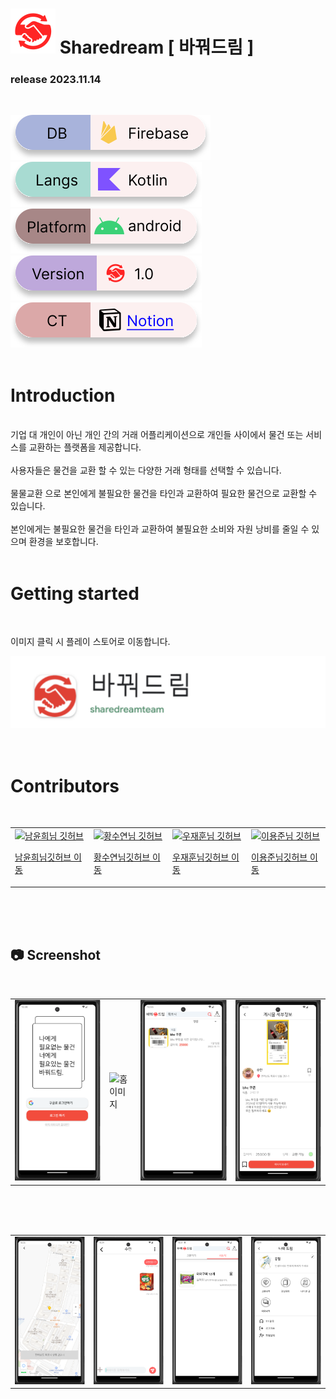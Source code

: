 # ![](https://raw.githubusercontent.com/nbclastprojec/ShareDream/654bf737eb474d52e7d0fc4d08302b7399a28834/ReadmeImg/appIcon.svg) Sharedream [ 바꿔드림 ]
### release 2023.11.14
<br>

![](https://raw.githubusercontent.com/nbclastprojec/ShareDream/c59e74e759f2e734f3d899948d3a5bb940e55f3f/ReadmeImg/DB.svg)![](https://raw.githubusercontent.com/nbclastprojec/ShareDream/c59e74e759f2e734f3d899948d3a5bb940e55f3f/ReadmeImg/Langs.svg)![](https://raw.githubusercontent.com/nbclastprojec/ShareDream/c59e74e759f2e734f3d899948d3a5bb940e55f3f/ReadmeImg/platform.svg)![](https://raw.githubusercontent.com/nbclastprojec/ShareDream/ec6dd2851b6dd9f4e3adec1e2bf967d6b773db5d/ReadmeImg/version3.svg)<!-- 링크 추가하기 -->
[![](https://raw.githubusercontent.com/nbclastprojec/ShareDream/c59e74e759f2e734f3d899948d3a5bb940e55f3f/ReadmeImg/Notion.svg)](https://www.notion.so/acaa5240dafa4b16bdf53d40deac8061)
<br><br>

# Introduction
<br>
기업 대 개인이 아닌 개인 간의 거래 어플리케이션으로 개인들 사이에서 물건 또는 서비스를 교환하는 플랫폼을 제공합니다.
<br><br>
사용자들은 물건을 교환 할 수 있는 다양한 거래 형태를 선택할 수 있습니다.
<br><br>
물물교환 으로 본인에게 불필요한 물건을 타인과 교환하여 필요한 물건으로 교환할 수 있습니다.
<br><br>
본인에게는 불필요한 물건을 타인과 교환하여 불필요한 소비와 자원 낭비를 줄일 수 있으며 환경을 보호합니다.
<br><br>

# Getting started
<br>

이미지 클릭 시 플레이 스토어로 이동합니다.
<br>

[![](https://raw.githubusercontent.com/nbclastprojec/ShareDream/c64c85c4d14aa199f0bbafed552a673635c99730/ReadmeImg/playstoreAppIcon.svg)](https://play.google.com/store/apps/details?id=com.dreamteam.sharedream)
<br><br><br>

# Contributors
<br>

<table>
  <tr>
    <td>
  <a href="https://github.com/yoonhee-nam">
      <img src = "https://avatars.githubusercontent.com/u/126261375?v=4(https://github.com/yoonhee-nam" alt="남윤희님 깃허브" title="깃허브로 이동" width="150" height="150">
    <p>남윤희님<a href="https://github.com/yoonhee-nam">깃허브 이동</a></p>
  </a>
      </td>
    <td>
    <a href="https://github.com/suuen">
      <img src = "https://avatars.githubusercontent.com/u/75050483?v=4(https://github.com/suuen" alt="황수연님 깃허브" title="깃허브로 이동" width="150" height="150" >
    <p>황수연님<a href="https://github.com/suuen">깃허브 이동</a></p>
  </a>
      </td>
        <td>
    <a href="https://github.com/1231234qr312">
      <img src = "https://avatars.githubusercontent.com/u/137616115?v=4(https://github.com/1231234qr312" alt="우재훈님 깃허브" title="깃허브로 이동" width="150" height="150" >
    <p>우재훈님<a href="https://github.com/1231234qr312">깃허브 이동</a></p>
  </a>
      </td>
            <td>
    <a href="https://github.com/dydrkfl078">
      <img src = "https://avatars.githubusercontent.com/u/134401368?v=4(https://github.com/dydrkfl078" alt="이용준님 깃허브" title="깃허브로 이동" width="150" height="150" >
    <p>이용준님<a href="https://github.com/dydrkfl078">깃허브 이동</a></p>
  </a>
      </td>
    </tr>
</table>
<br>
<br>
<br>

## 📷 Screenshot
<br>
<table style="border-spacing: 20px;">
  <tr>
    <td>
      <img src=https://raw.githubusercontent.com/nbclastprojec/ShareDream/18989713ffe0da0b653fd774a0f09517fee5af89/ReadmeImg/ScreenshotImg/%EB%A1%9C%EA%B7%B8%EC%9D%B8%201.svg alt="로그인 이미지">
    </td>
    <td>
         <img src=https://raw.githubusercontent.com/nbclastprojec/ShareDream/18989713ffe0da0b653fd774a0f09517fee5af89/ReadmeImg/ScreenshotImg/%ED%99%88%201.svg alt="홈 이미지">
    </td>
    <td>
         <img src=https://raw.githubusercontent.com/nbclastprojec/ShareDream/18989713ffe0da0b653fd774a0f09517fee5af89/ReadmeImg/ScreenshotImg/%EA%B2%8C%EC%8B%9C%EA%B8%80%EA%B2%80%EC%83%89%201.svg alt="검색 이미지">
    </td>
    <td>
      <img src = https://raw.githubusercontent.com/nbclastprojec/ShareDream/18989713ffe0da0b653fd774a0f09517fee5af89/ReadmeImg/ScreenshotImg/%EB%94%94%ED%85%8C%EC%9D%BC%201.svg alt="디테일 이미지">
    </td>
  </tr>
</table>
<br><br><br>

<table style="border-spacing: 20px;">
  <tr>
    <td>
      <img src=https://raw.githubusercontent.com/nbclastprojec/ShareDream/18989713ffe0da0b653fd774a0f09517fee5af89/ReadmeImg/ScreenshotImg/%EA%B1%B0%EB%9E%98%EC%9E%A5%EC%86%8C%201.svg alt="거래장소 이미지">
    </td>
    <td>
         <img src=https://raw.githubusercontent.com/nbclastprojec/ShareDream/18989713ffe0da0b653fd774a0f09517fee5af89/ReadmeImg/ScreenshotImg/%EC%B1%84%ED%8C%85%201.svg alt="채팅 이미지">
    </td>
    <td>
         <img src=https://raw.githubusercontent.com/nbclastprojec/ShareDream/18989713ffe0da0b653fd774a0f09517fee5af89/ReadmeImg/ScreenshotImg/%EB%82%B4%EC%86%8C%EC%8B%9D%201.svg alt="내소식 이미">
    </td>
    <td>
      <img src = https://raw.githubusercontent.com/nbclastprojec/ShareDream/18989713ffe0da0b653fd774a0f09517fee5af89/ReadmeImg/ScreenshotImg/%EB%A7%88%EC%9D%B4%ED%8E%98%EC%9D%B4%EC%A7%80%201.svg alt="마이페이지 이미지">
    </td>
  </tr>
</table>
